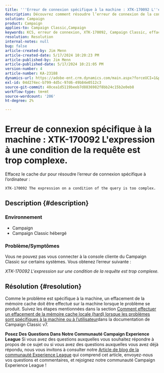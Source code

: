 ```yaml
---
title: '''Erreur de connexion spécifique à la machine : XTK-170092 L''expression sous condition de la requête est trop complexe.'''
description: Découvrez comment résoudre l’erreur de connexion de la console cliente du Campaign Classic spécifique à l’ordinateur.
solution: Campaign
product: Campaign
applies-to: Campaign Classic,Campaign
keywords: KCS, erreur de connexion, XTK-170092, Campaign Classic, effacement du cache dur
resolution: Resolution
internal-notes: null
bug: false
article-created-by: Jim Menn
article-created-date: 5/17/2024 10:20:23 PM
article-published-by: Jim Menn
article-published-date: 5/17/2024 10:21:05 PM
version-number: 4
article-number: KA-23188
dynamics-url: https://adobe-ent.crm.dynamics.com/main.aspx?forceUCI=1&pagetype=entityrecord&etn=knowledgearticle&id=94df39a5-9b14-ef11-9f8a-6045bd006268
exl-id: 04d274ec-b799-4d5c-97d6-49b84e0512c3
source-git-commit: 40cea1d5119beeb7d8836982f8bb24c15b2e0eb8
workflow-type: tm+mt
source-wordcount: '206'
ht-degree: 2%

---
```


# Erreur de connexion spécifique à la machine : XTK-170092 L&#39;expression à une condition de la requête est trop complexe.


Effacez le cache dur pour résoudre l’erreur de connexion spécifique à l’ordinateur :




```
XTK-170092 The expression on a condition of the query is too complex.
```




## Description {#description}


### <b>Environnement</b>

- Campaign
- Campaign Classic hébergé




### <b>Problème/Symptômes</b>

Vous ne pouvez pas vous connecter à la console cliente du Campaign Classic sur certains systèmes. Vous obtenez l’erreur suivante :

*XTK-170092 L&#39;expression sur une condition de la requête est trop complexe.*


## Résolution {#resolution}


Comme le problème est spécifique à la machine, un effacement de la mémoire cache doit être effectué sur la machine lorsque le problème se produit. Suivez les étapes mentionnées dans la section [Comment effectuer un effacement de la mémoire cache locale (hard) lorsque les problèmes sont spécifiques à la machine ou à l’utilisateur](https://experienceleague.adobe.com/docs/campaign-classic/using/getting-started/starting-with-adobe-campaign/faq/faq-campaign-config.html#perform-hard-cache-clear)dans la documentation de Campaign Classic v7.


<b>Posez Des Questions Dans Notre Communauté Campaign Experience League</b>
Si vous avez des questions auxquelles vous souhaitez répondre à propos de ce sujet ou si vous avez des questions auxquelles vous avez déjà répondu, nous vous invitons à consulter notre [Article de blog de la communauté Experience League](https://experienceleaguecommunities.adobe.com/t5/adobe-campaign-classic-blogs/introducing-top-kcs-articles-curated-for-your-troubleshooting/bc-p/672426#M132 "Lien de suivi") qui comprend cet article, envoyez-nous vos questions et commentaires, et rejoignez notre communauté Campaign Experience League !
